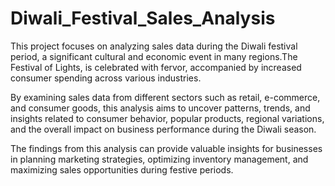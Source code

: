 # Diwali_Festival_Sales_Analysis

This project focuses on analyzing sales data during the Diwali festival period, a significant cultural and economic event in many regions.The Festival of Lights, is celebrated with fervor, accompanied by increased consumer spending across various industries. 

By examining sales data from different sectors such as retail, e-commerce, and consumer goods, this analysis aims to uncover patterns, trends, and insights related to consumer behavior, popular products, regional variations, and the overall impact on business performance during the Diwali season. 

The findings from this analysis can provide valuable insights for businesses in planning marketing strategies, optimizing inventory management, and maximizing sales opportunities during festive periods.
